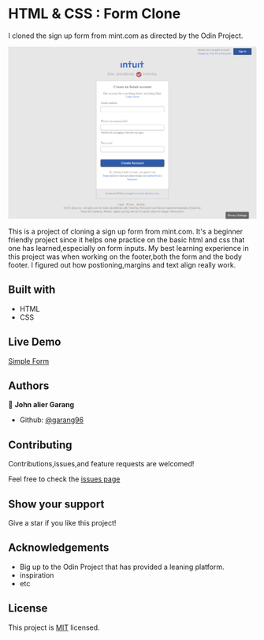 # HTML & CSS : Form Clone

I cloned the sign up form from mint.com as directed by the Odin Project.

![screenshot](./images/screencapture-127-0-0-1-5500-index-html-2021-02-15-07_52_03.png)

This is a project of cloning a sign up form from mint.com. It's a beginner friendly project since it helps one practice on the basic html and css that one has learned,especially on form inputs. My best learning experience in this project was when working on the footer,both the form and the body footer. I figured out how postioning,margins and text align really work.

## Built with

- HTML
- CSS

## Live Demo

[Simple Form](https://garang96.github.io/Mint-form-clone/)

## Authors

👤 **John alier Garang**

- Github: [@garang96](https://github.com/garang96)


## Contributing

Contributions,issues,and feature requests are welcomed!

Feel free to check the [issues page](https://rawcdn.githack.com/garang96/form-clone/tree/form)

## Show your support

Give a star if you like this project!

## Acknowledgements

* Big up to the Odin Project that has provided a leaning platform.
* inspiration
* etc

## License

This project is [MIT](https://rawcdn.githack.com/garang96/Embedding-Videos/tree/Embbeding) licensed.
